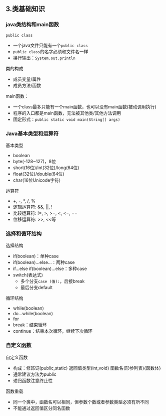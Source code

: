 ## 3.类基础知识
### java类结构和main函数

`public class `
- 一个java文件只能有一个`public class`
- `public class`的名字必须和文件名一样
- 换行输出：`System.out.println`

类的构成
- 成员变量/属性
- 成员方法/函数

main函数：
- 一个class最多只能有一个main函数，也可以没有main函数(被动调用执行)
- 程序的入口都是main函数，无法被其他类/其他方法调用
- 固定形式：`public static void main(String[] args)`

### Java基本类型和运算符

基本类型
- boolean
- byte(-128~127)，8位
- short(16位)/int(32位)/long(64位)
- float(32位)/double(64位)
- char(16位Unicode字符)

运算符
- +, -, *, /, %
- 逻辑运算符: &&, ||, !
- 比较运算符: !=, >, >=, <, <=, ==
- 位移运算符: >>, <<等

### 选择和循环结构

选择结构
- if(boolean)：单种case
- if(boolean)...else...：两种case
- if...else if(boolean)...else：多种case
- switch(表达式)
  - 多个分支`case (值):`，后接break
  - 最后分支default

循环结构
- while(boolean)
- do...while(boolean)
- for
- break：结束循环
- continue：结束本次循环，继续下次循环

### 自定义函数
自定义函数
- 构成：修饰词(public,static) 返回值类型(int,void) 函数名(形参列表){函数体}
- 通常建议方法为public
- 递归函数注意终止性

函数重载
- 同一个类中，函数名可以相同，但参数个数或者参数类型必须有所不同
- 不能通过返回值区分同名函数